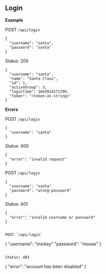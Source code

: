 ## Login

**Example**

POST `/api/login`
```
{
  "username": "santa",
  "password": "santa"
}
```

Status: 200

```
{
  "username": "santa",
  "name": "Santa Claus",
  "id": 1,
  "activeGroup": 3,
  "loginTime": 1643914271799,
  "token": "<token-as-string>"
}
```

**Errors**

POST `/api/login`
```
{
  "username": "santa"
}
```

Status: 400

```
{
  "error": "invalid request"
}
```

POST `/api/login`
```
{
  "username": "santa"
  "password": "wrong-password"
}
```

Status: 401

```
{
  "error": "invalid username or password"
}


POST `/api/login`
```
{
  "username": "mickey"
  "password": "mouse"
}
```

Status: 403

```
{
  "error": "account has been disabled"
}
